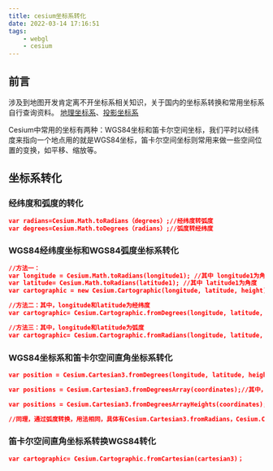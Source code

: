 ```yaml
---
title: cesium坐标系转化
date: 2022-03-14 17:16:51
tags:
    - webgl
    - cesium
---
```


## 前言

涉及到地图开发肯定离不开坐标系相关知识，关于国内的坐标系转换和常用坐标系自行查询资料。
[地理坐标系](https://juejin.cn/post/6930539078488326152#heading-17)、[投影坐标系](https://juejin.cn/post/6940684126282317861)

Cesium中常用的坐标有两种：WGS84坐标和笛卡尔空间坐标，我们平时以经纬度来指向一个地点用的就是WGS84坐标，笛卡尔空间坐标则常用来做一些空间位置的变换，如平移、缩放等。

## 坐标系转化

### 经纬度和弧度的转化

```json
var radians=Cesium.Math.toRadians（degrees）;//经纬度转弧度
var degrees=Cesium.Math.toDegrees（radians）;//弧度转经纬度
```

<!-- more -->

### WGS84经纬度坐标和WGS84弧度坐标系转化

```json
//方法一：
var longitude = Cesium.Math.toRadians(longitude1); //其中 longitude1为角度
var latitude= Cesium.Math.toRadians(latitude1); //其中 latitude1为角度
var cartographic = new Cesium.Cartographic(longitude, latitude, height)；

//方法二：其中，longitude和latitude为经纬度
var cartographic= Cesium.Cartographic.fromDegrees(longitude, latitude, height);

//方法三：其中，longitude和latitude为弧度
var cartographic= Cesium.Cartographic.fromRadians(longitude, latitude, height);
```

### WGS84坐标系和笛卡尔空间直角坐标系转化

```json
var position = Cesium.Cartesian3.fromDegrees(longitude, latitude, height)；//其中，高度默认值为0，可以不用填写；longitude和latitude为经纬度

var positions = Cesium.Cartesian3.fromDegreesArray(coordinates);//其中，coordinates格式为不带高度的数组。例如：[-115.0, 37.0, -107.0, 33.0]

var positions = Cesium.Cartesian3.fromDegreesArrayHeights(coordinates);//coordinates格式为带有高度的数组。例如：[-115.0, 37.0, 100000.0, -107.0, 33.0, 150000.0]

//同理，通过弧度转换，用法相同，具体有Cesium.Cartesian3.fromRadians，Cesium.Cartesian3.fromRadiansArray，Cesium.Cartesian3.fromRadiansArrayHeights等方法
```

### 笛卡尔空间直角坐标系转换WGS84转化

```json
var cartographic= Cesium.Cartographic.fromCartesian(cartesian3)；
```

